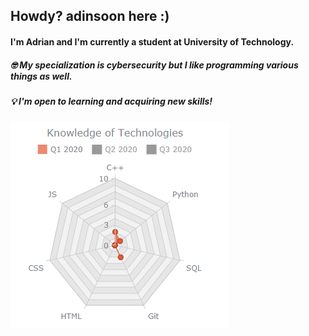 ## Howdy? adinsoon here :)

#### I'm Adrian and I'm currently a student at University of Technology. 
##### :nerd_face: My specialization is cybersecurity but I like programming various things as well.
##### 💡 I'm open to learning and acquiring new skills! 

![Chart](https://github.com/adinsoon/adinsoon/blob/master/my_progress.gif)
